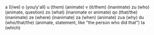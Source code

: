 a (I/we)
o (you/y'all)
u (them) (animate)
v (it/them) (inanimate)
zu (who) (animate, question)
zo (what) (inanimate or animate)
qo (that/the) (inanimate)
ze (where) (inanimate)
za (when) (animate)
zua (why) 
du (who/that/the) (animate, statement, like "the person who did that")
ta (which)